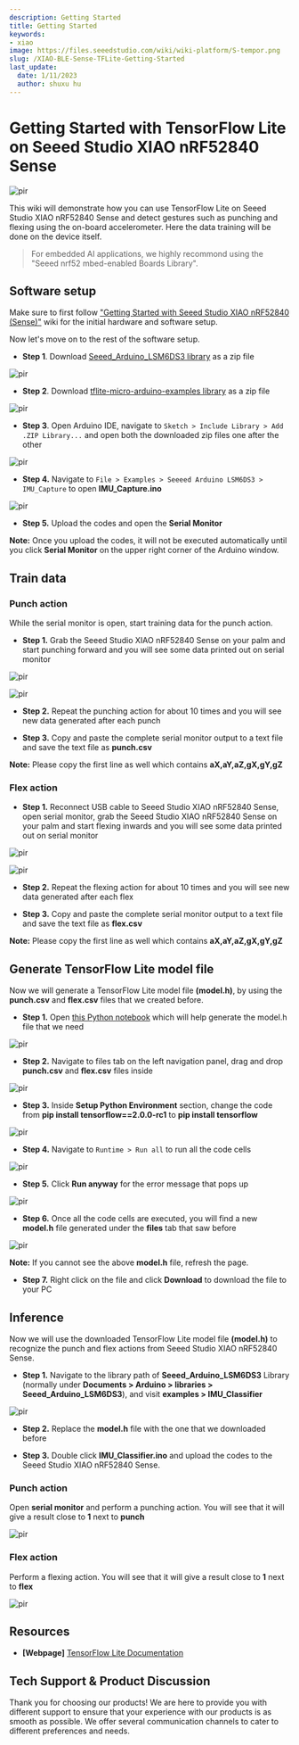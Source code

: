 ```yaml
---
description: Getting Started
title: Getting Started
keywords:
- xiao
image: https://files.seeedstudio.com/wiki/wiki-platform/S-tempor.png
slug: /XIAO-BLE-Sense-TFLite-Getting-Started
last_update:
  date: 1/11/2023
  author: shuxu hu
---
```


# Getting Started with TensorFlow Lite on Seeed Studio XIAO nRF52840 Sense

<p style={{textAlign: 'center'}}><img src="https://files.seeedstudio.com/wiki/XIAO-BLE/TFLite-thumb.jpg" alt="pir" width={1000} height="auto" /></p>


This wiki will demonstrate how you can use TensorFlow Lite on Seeed Studio XIAO nRF52840 Sense and detect gestures such as punching and flexing using the on-board accelerometer. Here the data training will be done on the device itself.

> For embedded AI applications, we highly recommond using the "Seeed nrf52 mbed-enabled Boards Library".

## Software setup

Make sure to first follow ["Getting Started with Seeed Studio XIAO nRF52840 (Sense)"](https://wiki.seeedstudio.com/XIAO-BLE-Sense-Getting-Started) wiki for the initial hardware and software setup.

Now let's move on to the rest of the software setup.

- **Step 1**. Download [Seeed_Arduino_LSM6DS3 library](https://github.com/Seeed-Studio/Seeed_Arduino_LSM6DS3) as a zip file

<p style={{textAlign: 'center'}}><img src="https://files.seeedstudio.com/wiki/XIAO-BLE/LSM6DS3-github-zip.png" alt="pir" width={1000} height="auto" /></p>


- **Step 2**. Download [tflite-micro-arduino-examples library](https://github.com/lakshanthad/tflite-micro-arduino-examples) as a zip file

<p style={{textAlign: 'center'}}><img src="https://files.seeedstudio.com/wiki/XIAO-BLE/tflite-micro-github.png" alt="pir" width={1000} height="auto" /></p>


- **Step 3**. Open Arduino IDE, navigate to `Sketch > Include Library > Add .ZIP Library...` and open both the downloaded zip files one after the other

<p style={{textAlign: 'center'}}><img src="https://files.seeedstudio.com/wiki/XIAO-BLE/add-zip.png" alt="pir" width={600} height="auto" /></p>


- **Step 4.** Navigate to `File > Examples > Seeeed Arduino LSM6DS3 > IMU_Capture` to open **IMU_Capture.ino**

<p style={{textAlign: 'center'}}><img src="https://files.seeedstudio.com/wiki/XIAO-BLE/select-IMUCapture-2.png" alt="pir" width={500} height="auto" /></p>


- **Step 5.** Upload the codes and open the **Serial Monitor**

**Note:** Once you upload the codes, it will not be executed automatically until you click **Serial Monitor** on the upper right corner of the Arduino window.

## Train data

### Punch action

While the serial monitor is open, start training data for the punch action.

- **Step 1.** Grab the Seeed Studio XIAO nRF52840 Sense on your palm and start punching forward and you will see some data printed out on serial monitor 

<p style={{textAlign: 'center'}}><img src="https://files.seeedstudio.com/wiki/XIAO-BLE/train-punch.gif" alt="pir" width={1000} height="auto" /></p>


<p style={{textAlign: 'center'}}><img src="https://files.seeedstudio.com/wiki/XIAO-BLE/punch-serial.png" alt="pir" width={1000} height="auto" /></p>


- **Step 2.** Repeat the punching action for about 10 times and you will see new data generated after each punch

- **Step 3.** Copy and paste the complete serial monitor output to a text file and save the text file as **punch.csv**

**Note:** Please copy the first line as well which contains **aX,aY,aZ,gX,gY,gZ**

### Flex action

- **Step 1.** Reconnect USB cable to Seeed Studio XIAO nRF52840 Sense, open serial monitor, grab the Seeed Studio XIAO nRF52840 Sense on your palm and start flexing inwards and you will see some data printed out on serial monitor 

<p style={{textAlign: 'center'}}><img src="https://files.seeedstudio.com/wiki/XIAO-BLE/train-flex.gif" alt="pir" width={1000} height="auto" /></p>


<p style={{textAlign: 'center'}}><img src="https://files.seeedstudio.com/wiki/XIAO-BLE/flex-serial.png" alt="pir" width={1000} height="auto" /></p>


- **Step 2.** Repeat the flexing action for about 10 times and you will see new data generated after each flex

- **Step 3.** Copy and paste the complete serial monitor output to a text file and save the text file as **flex.csv**

**Note:** Please copy the first line as well which contains **aX,aY,aZ,gX,gY,gZ**

## Generate TensorFlow Lite model file 

Now we will generate a TensorFlow Lite model file **(model.h)**, by using the **punch.csv** and **flex.csv** files that we created before.

- **Step 1.** Open [this Python notebook](https://colab.research.google.com/github/arduino/ArduinoTensorFlowLiteTutorials/blob/master/GestureToEmoji/arduino_tinyml_workshop.ipynb) which will help generate the model.h file that we need

<p style={{textAlign: 'center'}}><img src="https://files.seeedstudio.com/wiki/XIAO-BLE/TF-notebook-1.png" alt="pir" width={7500} height="auto" /></p>


- **Step 2.** Navigate to files tab on the left navigation panel, drag and drop **punch.csv** and **flex.csv** files inside

<p style={{textAlign: 'center'}}><img src="https://files.seeedstudio.com/wiki/XIAO-BLE/drop-punch-flex.png" alt="pir" width={350} height="auto" /></p>


- **Step 3.** Inside **Setup Python Environment** section, change the code from **pip install tensorflow==2.0.0-rc1** to **pip install tensorflow** 

<p style={{textAlign: 'center'}}><img src="https://files.seeedstudio.com/wiki/XIAO-BLE/tensorflow-install.png" alt="pir" width={550} height="auto" /></p>


- **Step 4.** Navigate to `Runtime > Run all` to run all the code cells

<p style={{textAlign: 'center'}}><img src="https://files.seeedstudio.com/wiki/XIAO-BLE/run-all.png" alt="pir" width={450} height="auto" /></p>


- **Step 5.** Click **Run anyway** for the error message that pops up

<p style={{textAlign: 'center'}}><img src="https://files.seeedstudio.com/wiki/XIAO-BLE/run-anyway.png" alt="pir" width={600} height="auto" /></p>


- **Step 6.** Once all the code cells are executed, you will find a new **model.h** file generated under the **files** tab that saw before

<p style={{textAlign: 'center'}}><img src="https://files.seeedstudio.com/wiki/XIAO-BLE/model.h.png" alt="pir" width={350} height="auto" /></p>


**Note:** If you cannot see the above **model.h** file, refresh the page.

- **Step 7.** Right click on the file and click **Download** to download the file to your PC

## Inference 

Now we will use the downloaded TensorFlow Lite model file **(model.h)** to recognize the punch and flex actions from Seeed Studio XIAO nRF52840 Sense.

- **Step 1.** Navigate to the library path of **Seeed_Arduino_LSM6DS3** Library (normally under **Documents > Arduino > libraries > Seeed_Arduino_LSM6DS3**), and visit **examples > IMU_Classifier**

<p style={{textAlign: 'center'}}><img src="https://files.seeedstudio.com/wiki/XIAO-BLE/file-explorer-imu.png" alt="pir" width={650} height="auto" /></p>


- **Step 2.** Replace the **model.h** file with the one that we downloaded before

- **Step 3.** Double click **IMU_Classifier.ino** and upload the codes to the Seeed Studio XIAO nRF52840 Sense.

### Punch action

Open **serial monitor** and perform a punching action. You will see that it will give a result close to **1** next to **punch**

<p style={{textAlign: 'center'}}><img src="https://files.seeedstudio.com/wiki/XIAO-BLE/punch-result.png" alt="pir" width={300} height="auto" /></p>


### Flex action

Perform a flexing action. You will see that it will give a result close to **1** next to **flex**

<p style={{textAlign: 'center'}}><img src="https://files.seeedstudio.com/wiki/XIAO-BLE/flex-result.png" alt="pir" width={300} height="auto" /></p>


## Resources

- **[Webpage]** [TensorFlow Lite Documentation](https://www.tensorflow.org/lite/guide)

## Tech Support & Product Discussion

Thank you for choosing our products! We are here to provide you with different support to ensure that your experience with our products is as smooth as possible. We offer several communication channels to cater to different preferences and needs.

<div class="button_tech_support_container">
<a href="https://forum.seeedstudio.com/" class="button_forum"></a> 
<a href="https://www.seeedstudio.com/contacts" class="button_email"></a>
</div>

<div class="button_tech_support_container">
<a href="https://discord.gg/eWkprNDMU7" class="button_discord"></a> 
<a href="https://github.com/Seeed-Studio/wiki-documents/discussions/69" class="button_discussion"></a>
</div>